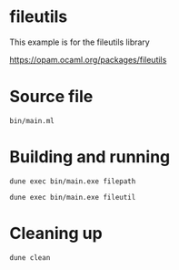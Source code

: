 # fileutils

This example is for the fileutils library

https://opam.ocaml.org/packages/fileutils

# Source file

`bin/main.ml`

# Building and running

`dune exec bin/main.exe filepath`

`dune exec bin/main.exe fileutil`

# Cleaning up

`dune clean`
